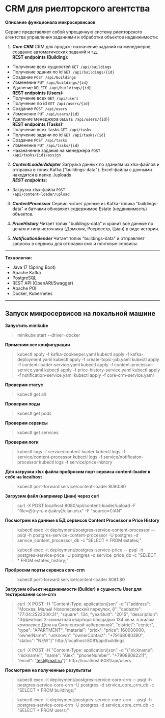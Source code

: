 # CRM для риелторского агентства

**Описание функционала микросервисаов**

Сервис представляет собой упрощенную систему риелторского агентства управления заданиями и обработки объектов недвижимости:

1. ***Core CRM*** CRM для продаж: назначение заданий на менеджеров, создание автоматических заданий и т.д.<br>
**REST endpoints (Building):**<br>
* Получение всех сущностей <code>GET /api/buildings</code>
* Получение здания по id <code>GET /api/buildings/{id}</code>    
* Создание <code>POST /api/buildings</code>
* Изменение <code>PUT /api/buildings/{id}</code>
* Удаление <code>DELETE /api/buildings/{id}</code><br>
   **REST endpoints (Users):**<br>
* Получение всех <code>GET /api/users</code>
* Получение по id <code>GET /api/users/{id}</code>    
* Создание <code>POST /api/users</code>
* Изменение <code>PUT /api/users/{id}</code>
* Удаление менеджера <code>DELETE /api/users/{id}</code>)<br>
   **REST endpoints (Tasks):**<br>
* Получение всех Tasks <code>GET /api/tasks</code>
* Получение задачи по id <code>GET /api/tasks/{id}</code>    
* Создание <code>POST /api/tasks</code>
* Изменение <code>PUT /api/tasks/{id}</code>
* Назаначение задания на менеджера <code>POST /api/tasks/{id}/assign</code>

2. ***ContentLoaderAdapter*** Загрузка данных по зданиям из xlsx-файлов и отправка в топик Kafka ("buildings-data"). Excel-файлы с данными находятся в папке ./uploads<br>
    ***REST endpoints:*** <br>
* Загрузка xlsx-файла <code>POST /api/content-loader/upload</code>

3. ***ContentProcessor*** Сервис читает данные из Kafka-топика "buildings-data" и батчами обновляет содержимое Estate (недвижимость) объектов.

4. ***PriceHistory*** Читает топик "buildings-data" и хранит все данные по ценам и типу источника (Домклик, Росреестр, Циан) в виде истории.

5. ***NotificationSender*** Читает топик "buildings-data" и отправляет запросы в сервисы для отправки смс и почтовые сервисы.
________________________________________
**Технологии:**

* Java 17 (Spring Boot)
* Apache Kafka
* PostgreSQL
* REST API (OpenARI/Swagger)
* Apache POI
* Docker, Kubernetes
________________________________________
## Запуск микросервисов на локальной машине

**Запустить minikube**

> minikube start --driver=docker

**Применим все конфигурации**

> kubectl apply -f kafka-zookeeper.yaml
> kubectl apply -f kafka-deployment.yaml
> kubectl apply -f create-topic-job.yaml
> kubectl apply -f content-loader-service.yaml
> kubectl apply -f content-processor-service.yaml
> kubectl apply -f price-history-service.yaml
> kubectl apply -f notification-service.yaml
> kubectl apply -f core-crm-service.yaml

**Проверим статус**

> kubectl get all

**Проверим поды**

> kubectl get pods

**Проверим сервисы**

> kubectl get services

**Проверим логи**

> kubectl logs -f service/content-loader
> kubectl logs -f service/content-processor
> kubectl logs -f service/notificaton-processor
> kubectl logs -f service/price-history

**Для загрузки xlsx файла пробросим порт сервиса content-loader к себе на localhost**

> kubectl port-forward service/content-loader 8080:80

**Загрузим файл (например Циан) через curl**

> curl -X POST localhost:8080/api/content-loader/upload -F "file=@[путь к файлу]/cian.xlsx" -F "source=CIAN"

**Посмотрим на данные в БД сервисов Content Processor и Price History**

> kubectl exec -it deployment/postgres-service-content-processor -- psql -h postgres-service-content-processor -U postgres -d service_content_processor_db -c "SELECT * FROM estates;"

> kubectl exec -it deployment/postgres-service-price -- psql -h postgres-service-price -U postgres -d service_price_db -c "SELECT * FROM estates_history;"

**Пробросим порты сервиса core-crm**

> kubectl port-forward service/content-loader 8081:80

**Загрузим объект недвижимости (Builder) и сушность User для тестирования core-crm**

> curl -X POST -H "Content-Type: application/json" -d "{\"address\": \"Москва, Малый Новопесковский переулок, 8\", \"cadastre\": \"77:04:2522000:31\", \"square\": 134, \"yearBuilt\": \"2015\", \"description\": \"Эффектная 3-комнатная квартира площадью 134 кв.м. в жилом комплексе Дом на Смоленской набережной\", \"district\": \"center\", \"type\": \"APARTMENT\", \"material\": \"brick\", \"price\": 160000000, \"ownerName\": \"unknown\", \"ownerContact\": \"+79168080390\", \"status\": \"NEW\"}" http://localhost:8081/api/buildings

> curl -X POST -H "Content-Type: application/json" -d "{\"nickname\": \"nickname1\", \"name\": \"Alex\", \"phoneNumber\": \"+79089082211\", \"email\": \"test@mail.ru\"}" http://localhost:8081/api/users

**Посмотрим на полученные результаты**

> kubectl exec -it deployment/postgres-service-core-crm -- psql -h postgres-service-core-crm -U postgres -d service_core_crm_db -c "SELECT * FROM buildings;"

> kubectl exec -it deployment/postgres-service-core-crm -- psql -h postgres-service-core-crm -U postgres -d service_core_crm_db -c "SELECT * FROM users;"

